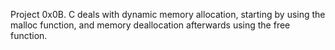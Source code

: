 Project 0x0B. C deals with dynamic memory allocation, starting by using the malloc function, and memory deallocation afterwards using the free function.
